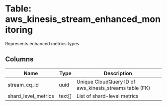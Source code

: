 
# Table: aws_kinesis_stream_enhanced_monitoring
Represents enhanced metrics types
## Columns
| Name        | Type           | Description  |
| ------------- | ------------- | -----  |
|stream_cq_id|uuid|Unique CloudQuery ID of aws_kinesis_streams table (FK)|
|shard_level_metrics|text[]|List of shard-level metrics|
